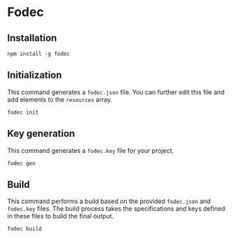 # Fodec

## Installation

```shell
npm install -g fodec
```

## Initialization

This command generates a `fodec.json` file. You can further edit this file and add elements to the `resources` array.

```shell
fodec init
```

## Key generation

This command generates a `fodec.key` file for your project.

```shell
fodec gen
```

## Build

This command performs a build based on the provided `fodec.json` and `fodec.key` files. The build process takes the specifications and keys defined in these files to build the final output.

```shell
fodec build
```
